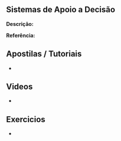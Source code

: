## Sistemas de Apoio a Decisão

**Descrição:**

**Referência:** []()

## Apostilas / Tutoriais

- []()

## Videos

- []()

## Exercicios

- []()
